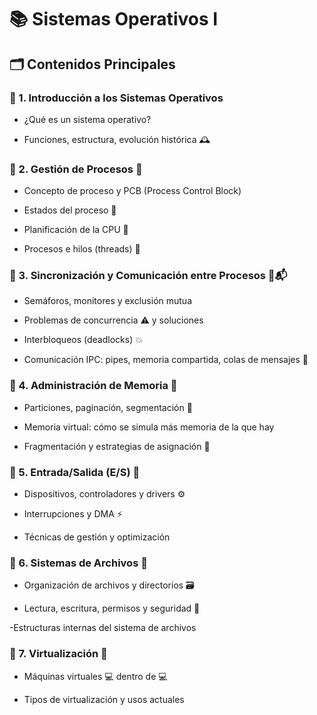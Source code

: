 # 📚 Sistemas Operativos I

## 🗂️ Contenidos Principales
  ### 🔹 1. Introducción a los Sistemas Operativos
   - ¿Qué es un sistema operativo?

  - Funciones, estructura, evolución histórica 🕰️

  ### 🔹 2. Gestión de Procesos 👤
   - Concepto de proceso y PCB (Process Control Block)

- Estados del proceso 🔄

- Planificación de la CPU 🧮

- Procesos e hilos (threads) 🧵

### 🔹 3. Sincronización y Comunicación entre Procesos 🔐📬
- Semáforos, monitores y exclusión mutua

- Problemas de concurrencia ⚠️ y soluciones

- Interbloqueos (deadlocks) 💥

- Comunicación IPC: pipes, memoria compartida, colas de mensajes 📡

### 🔹 4. Administración de Memoria 💾
- Particiones, paginación, segmentación 🧠

- Memoria virtual: cómo se simula más memoria de la que hay

- Fragmentación y estrategias de asignación 🧩

### 🔹 5. Entrada/Salida (E/S) 🔌
- Dispositivos, controladores y drivers ⚙️

- Interrupciones y DMA ⚡

- Técnicas de gestión y optimización

### 🔹 6. Sistemas de Archivos 📁
- Organización de archivos y directorios 🗃️

- Lectura, escritura, permisos y seguridad 🔐

-Estructuras internas del sistema de archivos

### 🔹 7. Virtualización 🧳
- Máquinas virtuales 💻 dentro de 💻

- Tipos de virtualización y usos actuales

